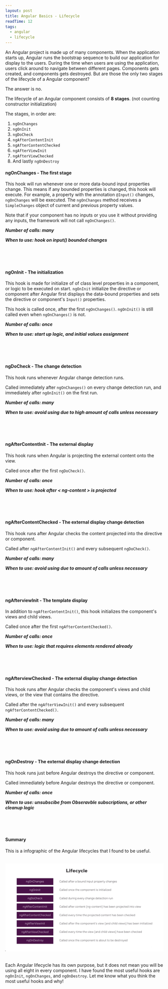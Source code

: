 ```yaml
---
layout: post
title: Angular Basics - Lifecycle
readTime: 12
tags:
  - angular
  - lifecycle
---
```


An Angular project is made up of many components. When the application starts up, Angular runs the bootstrap sequence to build our application for display to the users.
During the time when users are using the application, users click around to navigate between different pages. Components gets created, and components gets destroyed. But are those the only two stages of the lifecycle of a Angular component? 
<!--more-->
The answer is no.

The lifecycle of an Angular component consists of **8 stages**. (not counting constructor initialization)

The stages, in order are: 
1. `ngOnChanges`
2. `ngOnInit` 
3. `ngDoCheck`
4. `ngAfterContentInit`
5. `ngAfterContentChecked`
6. `ngAfterViewInit`
7. `ngAfterViewChecked`
8. And lastly `ngOnDestroy`


#### ngOnChanges - The first stage 

This hook will run whenever one or more data-bound input properties change. This means if any bounded properties is changed, this hook will execute. For example, a property with the annotation `@Input()` changes, `ngOnChanges` will be executed. The `ngOnChanges` method receives a `SimpleChanges` object of current and previous property values.

Note that if your component has no inputs or you use it without providing any inputs, the framework will not call `ngOnChanges()`.


***Number of calls: many***

***When to use: hook on input() bounded changes***

\
&nbsp;
\
&nbsp;

#### ngOnInit - The initialization

This hook is made for initialize of of class level properties in a component, or logic to be executed on start. `ngOnInit` initialize the directive or component after Angular first displays the data-bound properties and sets the directive or component's `Input()` properties. 

This hook is called once, after the first `ngOnChanges()`. `ngOnInit()` is still called even when `ngOnChanges()` is not.

***Number of calls: once***

***When to use: start up logic, and initial values assignment***

\
&nbsp;
\
&nbsp;

#### ngDoCheck - The change detection

This hook runs whenever Angular change detection runs.

Called immediately after `ngOnChanges()` on every change detection run, and immediately after `ngOnInit()` on the first run.

***Number of calls: many***

***When to use: avoid using due to high amount of calls unless necessary***

\
&nbsp;
\
&nbsp;

#### ngAfterContentInit - The external display

This hook runs when Angular is projecting the external content onto the view. 

Called once after the first `ngDoCheck()`.

***Number of calls: once***

***When to use: hook after < ng-content > is projected***

\
&nbsp;
\
&nbsp;

#### ngAfterContentChecked - The external display change detection

This hook runs after Angular checks the content projected into the directive or component.

Called after `ngAfterContentInit()` and every subsequent `ngDoCheck()`.

***Number of calls: many***

***When to use: avoid using due to amount of calls unless necessary***

\
&nbsp;
\
&nbsp;

#### ngAfterviewInit - The template display

In addition to `ngAfterContentInit()`, this hook initializes the component's views and child views.

Called once after the first `ngAfterContentChecked()`.

***Number of calls: once***

***When to use: logic that requires elements rendered already***

\
&nbsp;
\
&nbsp;


#### ngAfterviewChecked - The external display change detection

This hook runs after Angular checks the component's views and child views, or the view that contains the directive.

Called after the `ngAfterViewInit()` and every subsequent `ngAfterContentChecked()`.

***Number of calls: many***

***When to use: avoid using due to amount of calls unless necessary***

\
&nbsp;
\
&nbsp;

#### ngOnDestroy - The external display change detection

This hook runs just before Angular destroys the directive or component.

Called immediately before Angular destroys the directive or component.

***Number of calls: once***

***When to use: unsubscibe from Obseravble subscriptions, or other cleanup logic***

\
&nbsp;
\
&nbsp;

#### Summary

This is a infographic of the Angular lifecycles that I found to be useful.
\
&nbsp;

![alt text](https://raw.githubusercontent.com/yiqu/yiqu.github.io/master/assets/nglifecycle.png "Logo Title Text 1")
\
&nbsp;

Each Angular lifecycle has its own purpose, but it does not mean you will be using all eight in every component. I have found the most useful hooks are `ngOnInit`, `ngOnChanges`, and `ngOnDestroy`. Let me know what you think the most useful hooks and why!
